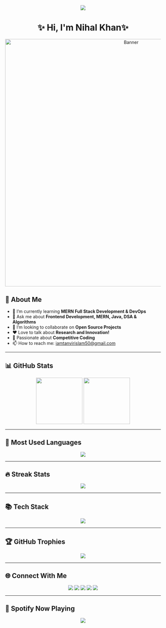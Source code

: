 <h1 align="center">
  <a href="https://git.io/typing-svg">
    <img src="https://readme-typing-svg.herokuapp.com/?lines=Hello,+There!+👋;This+is+Nihal....;Nice+to+meet+you!&center=true&size=30">
  </a>
</h1>
<h1 align="center">✨ Hi, I'm Nihal Khan✨</h1>
<p align="center">
  <img src="https://your-banner-image-url.com" alt="Banner" width="800px"/>
</p>

## 🚀 About Me
- 🔭 I’m currently learning **MERN Full Stack Development & DevOps**
- 💬 Ask me about **Frontend Development, MERN, Java, DSA & Algorithms**
- 👯 I’m looking to collaborate on **Open Source Projects**
- ❤️ Love to talk about **Research and Innovation!**
- 💪 Passionate about **Competitive Coding**
- 📫 How to reach me: [iamtanvirislam50@gmail.com](mailto:your-email@gmail.com)

---

## 📊 GitHub Stats
<p align="center">
  <img src="https://github-readme-stats.vercel.app/api?username=your-username&show_icons=true&theme=dark" height="150px"/>
  <img src="https://github-readme-stats.vercel.app/api/top-langs/?username=your-username&layout=compact&theme=dark" height="150px"/>
</p>

---

## 🚀 Most Used Languages
<p align="center">
  <img src="https://github-readme-stats.vercel.app/api/top-langs/?username=your-username&layout=compact&theme=radical" />
</p>

---

## 🔥 Streak Stats
<p align="center">
  <img src="https://github-readme-streak-stats.herokuapp.com/?user=your-username&theme=dark" />
</p>

---

## 📚 Tech Stack
<p align="center">
  <img src="https://skillicons.dev/icons?i=html,css,js,react,nodejs,express,mongodb,git,github,docker,kubernetes,linux" />
</p>

---

## 🏆 GitHub Trophies
<p align="center">
  <img src="https://github-profile-trophy.vercel.app/?username=your-username&theme=radical" />
</p>

---

## 🌐 Connect With Me
<p align="center">
  <a href="https://twitter.com/yourhandle"><img src="https://img.shields.io/badge/Twitter-%231DA1F2.svg?logo=Twitter&logoColor=white"/></a>
  <a href="https://linkedin.com/in/yourhandle"><img src="https://img.shields.io/badge/LinkedIn-%230077B5.svg?logo=LinkedIn&logoColor=white"/></a>
  <a href="https://hashnode.com/@yourhandle"><img src="https://img.shields.io/badge/Hashnode-%232962FF.svg?logo=hashnode&logoColor=white"/></a>
  <a href="https://dev.to/yourhandle"><img src="https://img.shields.io/badge/Dev.to-0A0A0A?logo=dev.to&logoColor=white"/></a>
  <a href="mailto:your-email@gmail.com"><img src="https://img.shields.io/badge/Email-D14836?logo=gmail&logoColor=white"/></a>
</p>

---

## 🎵 Spotify Now Playing
<p align="center">
  <img src="https://novatorem.vercel.app/api/spotify" />
</p>
